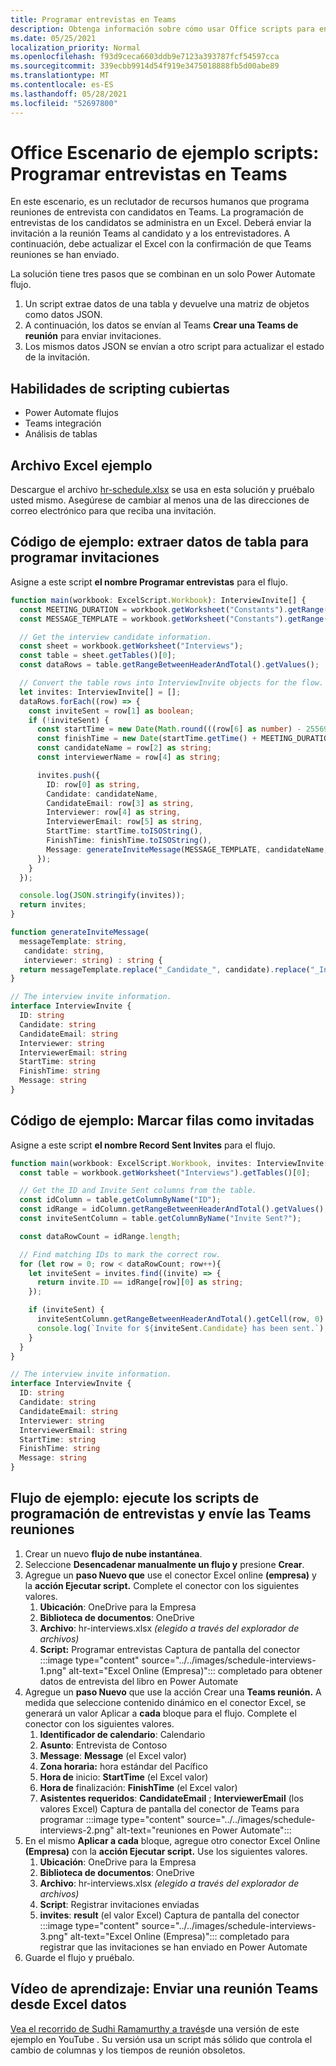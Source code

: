 ```yaml
---
title: Programar entrevistas en Teams
description: Obtenga información sobre cómo usar Office scripts para enviar una reunión Teams desde Excel datos.
ms.date: 05/25/2021
localization_priority: Normal
ms.openlocfilehash: f93d9ceca6603ddb9e7123a393787fcf54597cca
ms.sourcegitcommit: 339ecbb9914d54f919e3475018888fb5d00abe89
ms.translationtype: MT
ms.contentlocale: es-ES
ms.lasthandoff: 05/28/2021
ms.locfileid: "52697800"
---
```

# <a name="office-scripts-sample-scenario-schedule-interviews-in-teams"></a>Office Escenario de ejemplo scripts: Programar entrevistas en Teams

En este escenario, es un reclutador de recursos humanos que programa reuniones de entrevista con candidatos en Teams. La programación de entrevistas de los candidatos se administra en un Excel. Deberá enviar la invitación a la reunión Teams al candidato y a los entrevistadores. A continuación, debe actualizar el Excel con la confirmación de que Teams reuniones se han enviado.

La solución tiene tres pasos que se combinan en un solo Power Automate flujo.

1. Un script extrae datos de una tabla y devuelve una matriz de objetos como datos JSON.
1. A continuación, los datos se envían al Teams **Crear una Teams de reunión** para enviar invitaciones.
1. Los mismos datos JSON se envían a otro script para actualizar el estado de la invitación.

## <a name="scripting-skills-covered"></a>Habilidades de scripting cubiertas

* Power Automate flujos
* Teams integración
* Análisis de tablas

## <a name="sample-excel-file"></a>Archivo Excel ejemplo

Descargue el archivo <a href="hr-schedule.xlsx">hr-schedule.xlsx</a> se usa en esta solución y pruébalo usted mismo. Asegúrese de cambiar al menos una de las direcciones de correo electrónico para que reciba una invitación.

## <a name="sample-code-extract-table-data-to-schedule-invites"></a>Código de ejemplo: extraer datos de tabla para programar invitaciones

Asigne a este script **el nombre Programar entrevistas** para el flujo.

```TypeScript
function main(workbook: ExcelScript.Workbook): InterviewInvite[] {
  const MEETING_DURATION = workbook.getWorksheet("Constants").getRange("B1").getValue() as number;
  const MESSAGE_TEMPLATE = workbook.getWorksheet("Constants").getRange("B2").getValue() as string;

  // Get the interview candidate information.
  const sheet = workbook.getWorksheet("Interviews");
  const table = sheet.getTables()[0];
  const dataRows = table.getRangeBetweenHeaderAndTotal().getValues();

  // Convert the table rows into InterviewInvite objects for the flow.
  let invites: InterviewInvite[] = [];
  dataRows.forEach((row) => {
    const inviteSent = row[1] as boolean;
    if (!inviteSent) {
      const startTime = new Date(Math.round(((row[6] as number) - 25569) * 86400 * 1000));
      const finishTime = new Date(startTime.getTime() + MEETING_DURATION * 60 * 1000);
      const candidateName = row[2] as string;
      const interviewerName = row[4] as string;

      invites.push({
        ID: row[0] as string,
        Candidate: candidateName,
        CandidateEmail: row[3] as string,
        Interviewer: row[4] as string,
        InterviewerEmail: row[5] as string,
        StartTime: startTime.toISOString(),
        FinishTime: finishTime.toISOString(),
        Message: generateInviteMessage(MESSAGE_TEMPLATE, candidateName, interviewerName)
      });
    }    
  });

  console.log(JSON.stringify(invites));
  return invites;
}

function generateInviteMessage(
  messageTemplate: string,
   candidate: string,
   interviewer: string) : string {
  return messageTemplate.replace("_Candidate_", candidate).replace("_Interviewer_", interviewer);
}

// The interview invite information.
interface InterviewInvite {
  ID: string
  Candidate: string
  CandidateEmail: string
  Interviewer: string
  InterviewerEmail: string
  StartTime: string
  FinishTime: string
  Message: string
}
```

## <a name="sample-code-mark-rows-as-invited"></a>Código de ejemplo: Marcar filas como invitadas

Asigne a este script **el nombre Record Sent Invites** para el flujo.

```TypeScript
function main(workbook: ExcelScript.Workbook, invites: InterviewInvite[]) {
  const table = workbook.getWorksheet("Interviews").getTables()[0];

  // Get the ID and Invite Sent columns from the table.
  const idColumn = table.getColumnByName("ID");
  const idRange = idColumn.getRangeBetweenHeaderAndTotal().getValues();
  const inviteSentColumn = table.getColumnByName("Invite Sent?");

  const dataRowCount = idRange.length;

  // Find matching IDs to mark the correct row.
  for (let row = 0; row < dataRowCount; row++){
    let inviteSent = invites.find((invite) => {
      return invite.ID == idRange[row][0] as string;
    });

    if (inviteSent) {
      inviteSentColumn.getRangeBetweenHeaderAndTotal().getCell(row, 0).setValue(true);
      console.log(`Invite for ${inviteSent.Candidate} has been sent.`);
    }
  } 
}

// The interview invite information.
interface InterviewInvite {
  ID: string
  Candidate: string
  CandidateEmail: string
  Interviewer: string
  InterviewerEmail: string
  StartTime: string
  FinishTime: string
  Message: string
}
```

## <a name="sample-flow-run-the-interview-scheduling-scripts-and-send-the-teams-meetings"></a>Flujo de ejemplo: ejecute los scripts de programación de entrevistas y envíe las Teams reuniones

1. Crear un nuevo **flujo de nube instantánea**.
1. Seleccione **Desencadenar manualmente un flujo y** presione **Crear**.
1. Agregue un **paso Nuevo que** use el conector Excel online **(empresa)** y la **acción Ejecutar script.** Complete el conector con los siguientes valores.
    1. **Ubicación**: OneDrive para la Empresa
    1. **Biblioteca de documentos**: OneDrive
    1. **Archivo**: hr-interviews.xlsx *(elegido a través del explorador de archivos)*
    1. **Script:** Programar entrevistas Captura de pantalla del conector :::image type="content" source="../../images/schedule-interviews-1.png" alt-text="Excel Online (Empresa)"::: completado para obtener datos de entrevista del libro en Power Automate
1. Agregue un **paso Nuevo** que use la acción Crear una **Teams reunión.** A medida que seleccione contenido dinámico en el conector Excel, se generará un valor Aplicar a **cada** bloque para el flujo. Complete el conector con los siguientes valores.
    1. **Identificador de calendario**: Calendario
    1. **Asunto**: Entrevista de Contoso
    1. **Message**: **Message** (el Excel valor)
    1. **Zona horaria:** hora estándar del Pacífico
    1. **Hora de** inicio: **StartTime** (el Excel valor)
    1. **Hora de** finalización: **FinishTime** (el Excel valor)
    1. **Asistentes requeridos**: **CandidateEmail** ; **InterviewerEmail** (los valores Excel) Captura de pantalla del conector de Teams para programar :::image type="content" source="../../images/schedule-interviews-2.png" alt-text="reuniones en Power Automate":::
1. En el mismo **Aplicar a cada** bloque, agregue otro conector Excel Online **(Empresa)** con la **acción Ejecutar script.** Use los siguientes valores.
    1. **Ubicación**: OneDrive para la Empresa
    1. **Biblioteca de documentos**: OneDrive
    1. **Archivo**: hr-interviews.xlsx *(elegido a través del explorador de archivos)*
    1. **Script**: Registrar invitaciones enviadas
    1. **invites**: **result** (el valor Excel) Captura de pantalla del conector :::image type="content" source="../../images/schedule-interviews-3.png" alt-text="Excel Online (Empresa)"::: completado para registrar que las invitaciones se han enviado en Power Automate
1. Guarde el flujo y pruébalo.

## <a name="training-video-send-a-teams-meeting-from-excel-data"></a>Vídeo de aprendizaje: Enviar una reunión Teams desde Excel datos

[Vea el recorrido de Sudhi Ramamurthy a través](https://youtu.be/HyBdx52NOE8)de una versión de este ejemplo en YouTube . Su versión usa un script más sólido que controla el cambio de columnas y los tiempos de reunión obsoletos.
